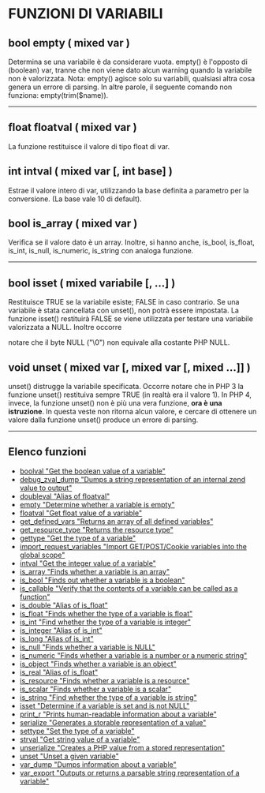 # FUNZIONI DI VARIABILI

## bool empty ( mixed var )

Determina se una variabile è da considerare vuota. empty() è l'opposto di (boolean) var, tranne che
non viene dato alcun warning quando la variabile non è valorizzata. Nota: empty() agisce solo su
variabili, qualsiasi altra cosa genera un errore di parsing. In altre parole, il seguente comando non
funziona: empty(trim($name)).

---

## float floatval ( mixed var )

La funzione restituisce il valore di tipo float di var.

## int intval ( mixed var [, int base] )

Estrae il valore intero di var, utilizzando la base definita a parametro per la conversione. (La base
vale 10 di default).

## bool is_array ( mixed var )

Verifica se il valore dato è un array.
Inoltre, si hanno anche, is_bool, is_float, is_int, is_null, is_numeric, is_string con analoga funzione.

---

## bool isset ( mixed variabile [, ...] )

Restituisce TRUE se la variabile esiste; FALSE in caso contrario.
Se una variabile è stata cancellata con unset(), non potrà essere impostata. La funzione isset()
restituirà FALSE se viene utilizzata per testare una variabile valorizzata a NULL. Inoltre occorre

notare che il byte NULL ("\0") non equivale alla costante PHP NULL.

## void unset ( mixed var [, mixed var [, mixed ...]] )
unset() distrugge la variabile specificata. Occorre notare che in PHP 3 la funzione unset() restituiva
sempre TRUE (in realtà era il valore 1). In PHP 4, invece, la funzione unset() non è più una vera
funzione, __ora è una istruzione__. In questa veste non ritorna alcun valore, e cercare di ottenere un
valore dalla funzione unset() produce un errore di parsing.

---

## Elenco funzioni

* [boolval "Get the boolean value of a variable"](http://www.php.net/manual/en/function.boolval.php)
* [debug_zval_dump "Dumps a string representation of an internal zend value to output"](http://www.php.net/manual/en/function.debug-zval-dump.php)
* [doubleval "Alias of floatval"](http://www.php.net/manual/en/function.doubleval.php)
* [empty "Determine whether a variable is empty"](http://www.php.net/manual/en/function.empty.php)
* [floatval "Get float value of a variable"](http://www.php.net/manual/en/function.floatval.php)
* [get_defined_vars "Returns an array of all defined variables"](http://www.php.net/manual/en/function.get-defined-vars.php)
* [get_resource_type "Returns the resource type"](http://www.php.net/manual/en/function.get-resource-type.php)
* [gettype "Get the type of a variable"](http://www.php.net/manual/en/function.gettype.php)
* [import_request_variables "Import GET/POST/Cookie variables into the global scope"](http://www.php.net/manual/en/function.import-request-variables.php)
* [intval "Get the integer value of a variable"](http://www.php.net/manual/en/function.intval.php)
* [is_array "Finds whether a variable is an array"](http://www.php.net/manual/en/function.is-array.php)
* [is_bool "Finds out whether a variable is a boolean"](http://www.php.net/manual/en/function.is-bool.php)
* [is_callable "Verify that the contents of a variable can be called as a function"](http://www.php.net/manual/en/function.is-callable.php)
* [is_double "Alias of is_float"](http://www.php.net/manual/en/function.is-double.php)
* [is_float "Finds whether the type of a variable is float"](http://www.php.net/manual/en/function.is-float.php)
* [is_int "Find whether the type of a variable is integer"](http://www.php.net/manual/en/function.is-int.php)
* [is_integer "Alias of is_int"](http://www.php.net/manual/en/function.is-integer.php)
* [is_long "Alias of is_int"](http://www.php.net/manual/en/function.is-long.php)
* [is_null "Finds whether a variable is NULL"](http://www.php.net/manual/en/function.is-null.php)
* [is_numeric "Finds whether a variable is a number or a numeric string"](http://www.php.net/manual/en/function.is-numeric.php)
* [is_object "Finds whether a variable is an object"](http://www.php.net/manual/en/function.is-object.php)
* [is_real "Alias of is_float"](http://www.php.net/manual/en/function.is-real.php)
* [is_resource "Finds whether a variable is a resource"](http://www.php.net/manual/en/function.is-resource.php)
* [is_scalar "Finds whether a variable is a scalar"](http://www.php.net/manual/en/function.is-scalar.php)
* [is_string "Find whether the type of a variable is string"](http://www.php.net/manual/en/function.is-string.php)
* [isset "Determine if a variable is set and is not NULL"](http://www.php.net/manual/en/function.isset.php)
* [print_r "Prints human-readable information about a variable"](http://www.php.net/manual/en/function.print-r.php)
* [serialize "Generates a storable representation of a value"](http://www.php.net/manual/en/function.serialize.php)
* [settype "Set the type of a variable"](http://www.php.net/manual/en/function.settype.php)
* [strval "Get string value of a variable"](http://www.php.net/manual/en/function.strval.php)
* [unserialize "Creates a PHP value from a stored representation"](http://www.php.net/manual/en/function.unserialize.php)
* [unset "Unset a given variable"](http://www.php.net/manual/en/function.unset.php)
* [var_dump "Dumps information about a variable"](http://www.php.net/manual/en/function.var-dump.php)
* [var_export "Outputs or returns a parsable string representation of a variable"](http://www.php.net/manual/en/function.var-export.php)
